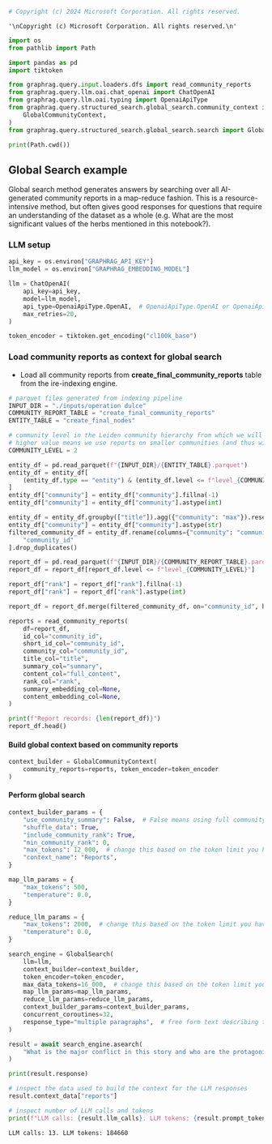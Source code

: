 ```python
# Copyright (c) 2024 Microsoft Corporation. All rights reserved.
```




    '\nCopyright (c) Microsoft Corporation. All rights reserved.\n'




```python
import os
from pathlib import Path

import pandas as pd
import tiktoken

from graphrag.query.input.loaders.dfs import read_community_reports
from graphrag.query.llm.oai.chat_openai import ChatOpenAI
from graphrag.query.llm.oai.typing import OpenaiApiType
from graphrag.query.structured_search.global_search.community_context import (
    GlobalCommunityContext,
)
from graphrag.query.structured_search.global_search.search import GlobalSearch

print(Path.cwd())
```

## Global Search example

Global search method generates answers by searching over all AI-generated community reports in a map-reduce fashion. This is a resource-intensive method, but often gives good responses for questions that require an understanding of the dataset as a whole (e.g. What are the most significant values of the herbs mentioned in this notebook?).

### LLM setup


```python
api_key = os.environ["GRAPHRAG_API_KEY"]
llm_model = os.environ["GRAPHRAG_EMBEDDING_MODEL"]

llm = ChatOpenAI(
    api_key=api_key,
    model=llm_model,
    api_type=OpenaiApiType.OpenAI,  # OpenaiApiType.OpenAI or OpenaiApiType.AzureOpenAI
    max_retries=20,
)

token_encoder = tiktoken.get_encoding("cl100k_base")
```

### Load community reports as context for global search

- Load all community reports from **create_final_community_reports** table from the ire-indexing engine.


```python
# parquet files generated from indexing pipeline
INPUT_DIR = "./inputs/operation dulce"
COMMUNITY_REPORT_TABLE = "create_final_community_reports"
ENTITY_TABLE = "create_final_nodes"

# community level in the Leiden community hierarchy from which we will load the community reports
# higher value means we use reports on smaller communities (and thus will have more reports to query aga
COMMUNITY_LEVEL = 2
```


```python
entity_df = pd.read_parquet(f"{INPUT_DIR}/{ENTITY_TABLE}.parquet")
entity_df = entity_df[
    (entity_df.type == "entity") & (entity_df.level <= f"level_{COMMUNITY_LEVEL}")
]
entity_df["community"] = entity_df["community"].fillna(-1)
entity_df["community"] = entity_df["community"].astype(int)

entity_df = entity_df.groupby(["title"]).agg({"community": "max"}).reset_index()
entity_df["community"] = entity_df["community"].astype(str)
filtered_community_df = entity_df.rename(columns={"community": "community_id"})[
    "community_id"
].drop_duplicates()

report_df = pd.read_parquet(f"{INPUT_DIR}/{COMMUNITY_REPORT_TABLE}.parquet")
report_df = report_df[report_df.level <= f"level_{COMMUNITY_LEVEL}"]

report_df["rank"] = report_df["rank"].fillna(-1)
report_df["rank"] = report_df["rank"].astype(int)

report_df = report_df.merge(filtered_community_df, on="community_id", how="inner")

reports = read_community_reports(
    df=report_df,
    id_col="community_id",
    short_id_col="community_id",
    community_col="community_id",
    title_col="title",
    summary_col="summary",
    content_col="full_content",
    rank_col="rank",
    summary_embedding_col=None,
    content_embedding_col=None,
)

print(f"Report records: {len(report_df)}")
report_df.head()
```

#### Build global context based on community reports


```python
context_builder = GlobalCommunityContext(
    community_reports=reports, token_encoder=token_encoder
)
```

#### Perform global search


```python
context_builder_params = {
    "use_community_summary": False,  # False means using full community reports. True means using community short summaries.
    "shuffle_data": True,
    "include_community_rank": True,
    "min_community_rank": 0,
    "max_tokens": 12_000,  # change this based on the token limit you have on your model (if you are using a model with 8k limit, a good setting could be 5000)
    "context_name": "Reports",
}

map_llm_params = {
    "max_tokens": 500,
    "temperature": 0.0,
}

reduce_llm_params = {
    "max_tokens": 2000,  # change this based on the token limit you have on your model (if you are using a model with 8k limit, a good setting could be 1000-1500)
    "temperature": 0.0,
}
```


```python
search_engine = GlobalSearch(
    llm=llm,
    context_builder=context_builder,
    token_encoder=token_encoder,
    max_data_tokens=16_000,  # change this based on the token limit you have on your model (if you are using a model with 8k limit, a good setting could be 5000)
    map_llm_params=map_llm_params,
    reduce_llm_params=reduce_llm_params,
    context_builder_params=context_builder_params,
    concurrent_coroutines=32,
    response_type="multiple paragraphs",  # free form text describing the response type and format, can be anything, e.g. prioritized list, single paragraph, multiple paragraphs, multiple-page report
)
```


```python
result = await search_engine.asearch(
    "What is the major conflict in this story and who are the protagonist and antagonist?"
)

print(result.response)
```


```python
# inspect the data used to build the context for the LLM responses
result.context_data["reports"]
```


```python
# inspect number of LLM calls and tokens
print(f"LLM calls: {result.llm_calls}. LLM tokens: {result.prompt_tokens}")
```

    LLM calls: 13. LLM tokens: 184660

